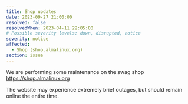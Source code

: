 ```yaml
---
title: Shop updates
date: 2023-09-27 21:00:00
resolved: false
resolvedWhen: 2023-04-11 22:05:00
# Possible severity levels: down, disrupted, notice
severity: notice
affected:
  - Shop (shop.almalinux.org)
section: issue
---
```


We are performing some maintenance on the swag shop https://shop.almalinux.org

The website may experience extremely brief outages, but should remain online the entire time.
